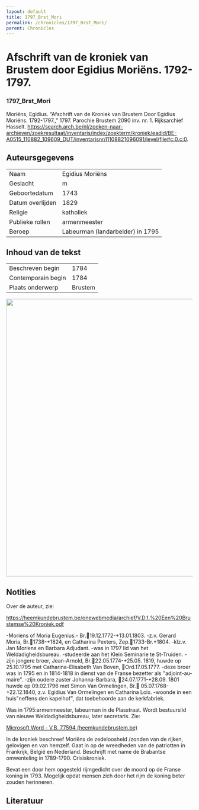 ```yaml
---
layout: default
title: 1797_Brst_Mori
permalink: /chronicles/1797_Brst_Mori/
parent: Chronicles
--- 
```



# Afschrift van de kroniek van Brustem door Egidius Moriëns. 1792-1797. 

### 1797_Brst_Mori 

Moriëns, Egidius. “Afschrift van de Kroniek van Brustem Door Egidius Moriëns. 1792-1797.,” 1797. Parochie Brustem 2090 inv. nr. 1. Rijksarchief Hasselt. https://search.arch.be/nl/zoeken-naar-archieven/zoekresultaat/inventaris/index/zoekterm/kroniek/eadid/BE-A0515_110882_109609_DUT/inventarisnr/I1108821096091/level/file#c:0.c:0. 

## Auteursgegevens 

| | | 
| --------------- | --------------- | 
| Naam | Egidius Moriëns | 
| Geslacht | m | 
| Geboortedatum | 1743 | 
| Datum overlijden | 1829 | 
| Religie | katholiek | 
| Publieke rollen | armenmeester | 
| Beroep | Labeurman (landarbeider) in 1795 | 

## Inhoud van de tekst 

| | | 
| --------------- | --------------- | 
| Beschreven begin | 1784 | 
| Contemporain begin | 1784 | 
| Plaats onderwerp | Brustem | 

[<img src="..\..\barplots_chronicles\1797_Brst_Mori.jpg" width="750"/>](..\..\barplots_chronicles\1797_Brst_Mori.jpg) 

## Notities 

Over de auteur, zie:

<https://heemkundebrustem.be/onewebmedia/archief/V.D.1.%20Een%20Brustemse%20Kroniek.pdf>

-Moriens of Moria Eugenius.- Br.19.12.1772-+13.01.1803. -z.v. Gerard Moria, Br.1738-+1824, en Catharina Pexters, Zep.1733-Br.+1804. -klz.v. Jan Moriens en Barbara Adjudant. -was in 1797 lid van het Weldadigheidsbureau. -studeerde aan het Klein Seminarie te St-Truiden. -zijn jongere broer, Jean-Arnold, Br.22.05.1774-+25.05. 1819, huwde op 25.10.1795 met Catharina-Elisabeth Van Boven, Ord.17.05.1777. -deze broer was in 1795 en in 1814-1818 in dienst van de Franse bezetter als "adjoint-au-maire". -zijn oudere zuster Johanna-Barbara, 24.07.1771-+28.09. 1801 huwde op 09.02.1796 met Simon Van Ormelingen, Br. 05.07.1768-+22.12.1840, z.v. Egidius Van Ormelingen en Catharina Loix. -woonde in een huis"neffens den kapelhof", dat toebehoorde aan de kerkfabriek.

Was in 1795:armenmeester, labeurman in de Plasstraat. Wordt bestuurslid van
nieuwe Weldadigheidsbureau, later secretaris. Zie:

[Microsoft Word - V.B. 77594
(heemkundebrustem.be)](https://heemkundebrustem.be/onewebmedia/archief/V.B.2.%20Het%20weldadigheidsbureau.pdf)

In de kroniek beschreef Moriëns de zedeloosheid /zonden van de rijken,
gelovigen en van hemzelf. Gaat in op de wreedheden van de patriotten in
Frankrijk, België en Nederland. Beschrijft met name de Brabantse omwenteling
in 1789-1790. Crisiskroniek.

Bevat een door hem opgesteld rijmgedicht over de moord op de Franse koning in
1793. Mogelijk opdat mensen zich door het rijm de koning beter zouden herinneren.  



## Literatuur 

